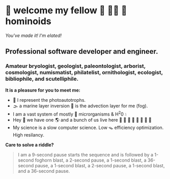 # 👋 welcome my fellow 🦧 🧍‍♀️ 🦍 hominoids

*You've made it! I'm elated!*  

## Professional software developer and engineer. 
### Amateur bryologist, geologist, paleontologist, arborist, cosmologist, numismatist, philatelist, ornithologist, ecologist, bibliophile, and scutelliphile.

**It is a pleasure for you to meet me:**  

  * 🌲 I represent the photoautotrophs.
  * 🌫️ a marine layer inversion 🌁 is the advection layer for me (fog).
  * I am a vast system of mostly 🦠 microrganisms & H<sup>2</sup>0 💧 
  * Hey 👀 we have one 🌎 and a bunch of us live here 🌻 🍄 🐞 🦗 🐙 🦥 🦔 🌴
  * My science is a slow computer science. Low 🪤 efficiency optimization. High resilancy.  

**Care to solve a riddle?**

> I am a 9-second pause starts the sequence and is followed by a 1-second foghorn blast, a 2-second pause, a 1-second blast, a 36-second pause, a 1-second blast, a 2-second pause, a 1-second blast, and a 36-second pause.
